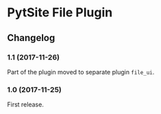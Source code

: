 # PytSite File Plugin


## Changelog


### 1.1 (2017-11-26)

Part of the plugin moved to separate plugin `file_ui`.


### 1.0 (2017-11-25)

First release.
